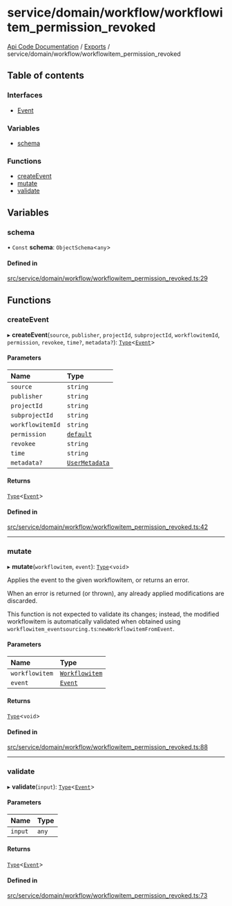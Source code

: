 # service/domain/workflow/workflowitem\_permission\_revoked
[Api Code Documentation](../README.md) / [Exports](../modules.md) / service/domain/workflow/workflowitem\_permission\_revoked

## Table of contents

### Interfaces

- [Event](../interfaces/service_domain_workflow_workflowitem_permission_revoked.Event.md)

### Variables

- [schema](service_domain_workflow_workflowitem_permission_revoked.md#schema)

### Functions

- [createEvent](service_domain_workflow_workflowitem_permission_revoked.md#createevent)
- [mutate](service_domain_workflow_workflowitem_permission_revoked.md#mutate)
- [validate](service_domain_workflow_workflowitem_permission_revoked.md#validate)

## Variables

### schema

• `Const` **schema**: `ObjectSchema`\<`any`\>

#### Defined in

[src/service/domain/workflow/workflowitem_permission_revoked.ts:29](https://github.com/openkfw/TruBudget/blob/c993c60c/api/src/service/domain/workflow/workflowitem_permission_revoked.ts#L29)

## Functions

### createEvent

▸ **createEvent**(`source`, `publisher`, `projectId`, `subprojectId`, `workflowitemId`, `permission`, `revokee`, `time?`, `metadata?`): [`Type`](result.md#type)\<[`Event`](../interfaces/service_domain_workflow_workflowitem_permission_revoked.Event.md)\>

#### Parameters

| Name | Type |
| :------ | :------ |
| `source` | `string` |
| `publisher` | `string` |
| `projectId` | `string` |
| `subprojectId` | `string` |
| `workflowitemId` | `string` |
| `permission` | [`default`](authz_intents.md#default) |
| `revokee` | `string` |
| `time` | `string` |
| `metadata?` | [`UserMetadata`](service_domain_metadata.md#usermetadata) |

#### Returns

[`Type`](result.md#type)\<[`Event`](../interfaces/service_domain_workflow_workflowitem_permission_revoked.Event.md)\>

#### Defined in

[src/service/domain/workflow/workflowitem_permission_revoked.ts:42](https://github.com/openkfw/TruBudget/blob/c993c60c/api/src/service/domain/workflow/workflowitem_permission_revoked.ts#L42)

___

### mutate

▸ **mutate**(`workflowitem`, `event`): [`Type`](result.md#type)\<`void`\>

Applies the event to the given workflowitem, or returns an error.

When an error is returned (or thrown), any already applied modifications are
discarded.

This function is not expected to validate its changes; instead, the modified
workflowitem is automatically validated when obtained using
`workflowitem_eventsourcing.ts`:`newWorkflowitemFromEvent`.

#### Parameters

| Name | Type |
| :------ | :------ |
| `workflowitem` | [`Workflowitem`](../interfaces/service_domain_workflow_workflowitem.Workflowitem.md) |
| `event` | [`Event`](../interfaces/service_domain_workflow_workflowitem_permission_revoked.Event.md) |

#### Returns

[`Type`](result.md#type)\<`void`\>

#### Defined in

[src/service/domain/workflow/workflowitem_permission_revoked.ts:88](https://github.com/openkfw/TruBudget/blob/c993c60c/api/src/service/domain/workflow/workflowitem_permission_revoked.ts#L88)

___

### validate

▸ **validate**(`input`): [`Type`](result.md#type)\<[`Event`](../interfaces/service_domain_workflow_workflowitem_permission_revoked.Event.md)\>

#### Parameters

| Name | Type |
| :------ | :------ |
| `input` | `any` |

#### Returns

[`Type`](result.md#type)\<[`Event`](../interfaces/service_domain_workflow_workflowitem_permission_revoked.Event.md)\>

#### Defined in

[src/service/domain/workflow/workflowitem_permission_revoked.ts:73](https://github.com/openkfw/TruBudget/blob/c993c60c/api/src/service/domain/workflow/workflowitem_permission_revoked.ts#L73)
